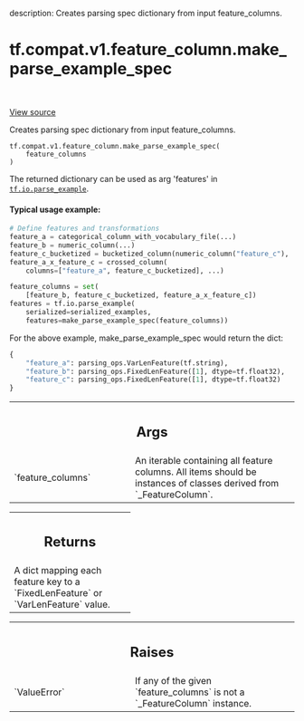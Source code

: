 description: Creates parsing spec dictionary from input feature_columns.

<div itemscope itemtype="http://developers.google.com/ReferenceObject">
<meta itemprop="name" content="tf.compat.v1.feature_column.make_parse_example_spec" />
<meta itemprop="path" content="Stable" />
</div>

# tf.compat.v1.feature_column.make_parse_example_spec

<!-- Insert buttons and diff -->

<table class="tfo-notebook-buttons tfo-api nocontent" align="left">

</table>

<a target="_blank" href="/code/stable/tensorflow/python/feature_column/feature_column.py">View source</a>



Creates parsing spec dictionary from input feature_columns.

<pre class="devsite-click-to-copy prettyprint lang-py tfo-signature-link">
<code>tf.compat.v1.feature_column.make_parse_example_spec(
    feature_columns
)
</code></pre>



<!-- Placeholder for "Used in" -->

The returned dictionary can be used as arg 'features' in
<a href="../../../../tf/io/parse_example.md"><code>tf.io.parse_example</code></a>.

#### Typical usage example:



```python
# Define features and transformations
feature_a = categorical_column_with_vocabulary_file(...)
feature_b = numeric_column(...)
feature_c_bucketized = bucketized_column(numeric_column("feature_c"), ...)
feature_a_x_feature_c = crossed_column(
    columns=["feature_a", feature_c_bucketized], ...)

feature_columns = set(
    [feature_b, feature_c_bucketized, feature_a_x_feature_c])
features = tf.io.parse_example(
    serialized=serialized_examples,
    features=make_parse_example_spec(feature_columns))
```

For the above example, make_parse_example_spec would return the dict:

```python
{
    "feature_a": parsing_ops.VarLenFeature(tf.string),
    "feature_b": parsing_ops.FixedLenFeature([1], dtype=tf.float32),
    "feature_c": parsing_ops.FixedLenFeature([1], dtype=tf.float32)
}
```

<!-- Tabular view -->
 <table class="responsive fixed orange">
<colgroup><col width="214px"><col></colgroup>
<tr><th colspan="2"><h2 class="add-link">Args</h2></th></tr>

<tr>
<td>
`feature_columns`
</td>
<td>
An iterable containing all feature columns. All items
should be instances of classes derived from `_FeatureColumn`.
</td>
</tr>
</table>



<!-- Tabular view -->
 <table class="responsive fixed orange">
<colgroup><col width="214px"><col></colgroup>
<tr><th colspan="2"><h2 class="add-link">Returns</h2></th></tr>
<tr class="alt">
<td colspan="2">
A dict mapping each feature key to a `FixedLenFeature` or `VarLenFeature`
value.
</td>
</tr>

</table>



<!-- Tabular view -->
 <table class="responsive fixed orange">
<colgroup><col width="214px"><col></colgroup>
<tr><th colspan="2"><h2 class="add-link">Raises</h2></th></tr>

<tr>
<td>
`ValueError`
</td>
<td>
If any of the given `feature_columns` is not a `_FeatureColumn`
instance.
</td>
</tr>
</table>

